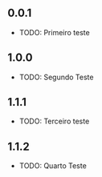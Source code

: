 ## 0.0.1

* TODO: Primeiro teste
## 1.0.0

* TODO: Segundo Teste

## 1.1.1

* TODO: Terceiro teste
## 1.1.2

* TODO: Quarto Teste